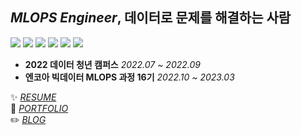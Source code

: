 ## *MLOPS Engineer*, 데이터로 문제를 해결하는 사람
![](https://img.shields.io/badge/-Python-3776AB?&logo=Python&logoColor=white)
![](https://img.shields.io/badge/-R-276DC3?&logo=R&logoColor=white)
![](https://img.shields.io/badge/-scikitlearn-F7931E?&logo=scikitlearn&logoColor=white)
![](https://img.shields.io/badge/-TensorFlow-FF6F00?&logo=TensorFlow&logoColor=white)
![](https://img.shields.io/badge/-Keras-D00000?&logo=Keras&logoColor=white)
![](https://img.shields.io/badge/-Git-F05032?&logo=Git&logoColor=white)


* **2022 데이터 청년 캠퍼스** <I>2022.07 ~ 2022.09</I> 
* **엔코아 빅데이터 MLOPS 과정 16기** <I>2022.10 ~ 2023.03</I>


✨  <I>[RESUME](https://dorae222.notion.site/72dd341546574243a2184b622f2b19ca)</I>    
🌱  <I>[PORTFOLIO](https://dorae222.notion.site/72dd341546574243a2184b622f2b19ca)</I>      
✏️  <I>[BLOG](https://dorae222.github.io/dorae22_blog/)</I>    
